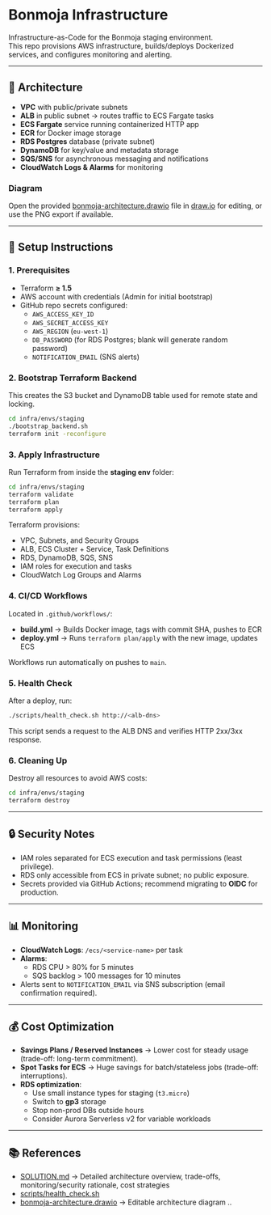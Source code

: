# Bonmoja Infrastructure

Infrastructure-as-Code for the Bonmoja staging environment.  
This repo provisions AWS infrastructure, builds/deploys Dockerized services, and configures monitoring and alerting.

---

## 📐 Architecture

- **VPC** with public/private subnets  
- **ALB** in public subnet → routes traffic to ECS Fargate tasks  
- **ECS Fargate** service running containerized HTTP app  
- **ECR** for Docker image storage  
- **RDS Postgres** database (private subnet)  
- **DynamoDB** for key/value and metadata storage  
- **SQS/SNS** for asynchronous messaging and notifications  
- **CloudWatch Logs & Alarms** for monitoring  

### Diagram

Open the provided [bonmoja-architecture.drawio](bonmoja-architecture.drawio) file in [draw.io](https://app.diagrams.net/) for editing, or use the PNG export if available.

---

## 🚀 Setup Instructions

### 1. Prerequisites
- Terraform **≥ 1.5**
- AWS account with credentials (Admin for initial bootstrap)
- GitHub repo secrets configured:
  - `AWS_ACCESS_KEY_ID`
  - `AWS_SECRET_ACCESS_KEY`
  - `AWS_REGION` (`eu-west-1`)
  - `DB_PASSWORD` (for RDS Postgres; blank will generate random password)
  - `NOTIFICATION_EMAIL` (SNS alerts)

### 2. Bootstrap Terraform Backend
This creates the S3 bucket and DynamoDB table used for remote state and locking.

```bash
cd infra/envs/staging
./bootstrap_backend.sh
terraform init -reconfigure
```

### 3. Apply Infrastructure
Run Terraform from inside the **staging env** folder:

```bash
cd infra/envs/staging
terraform validate
terraform plan
terraform apply
```

Terraform provisions:
- VPC, Subnets, and Security Groups
- ALB, ECS Cluster + Service, Task Definitions
- RDS, DynamoDB, SQS, SNS
- IAM roles for execution and tasks
- CloudWatch Log Groups and Alarms

### 4. CI/CD Workflows
Located in `.github/workflows/`:
- **build.yml** → Builds Docker image, tags with commit SHA, pushes to ECR
- **deploy.yml** → Runs `terraform plan/apply` with the new image, updates ECS

Workflows run automatically on pushes to `main`.

### 5. Health Check
After a deploy, run:

```bash
./scripts/health_check.sh http://<alb-dns>
```

This script sends a request to the ALB DNS and verifies HTTP 2xx/3xx response.

### 6. Cleaning Up
Destroy all resources to avoid AWS costs:

```bash
cd infra/envs/staging
terraform destroy
```

---

## 🔒 Security Notes
- IAM roles separated for ECS execution and task permissions (least privilege).
- RDS only accessible from ECS in private subnet; no public exposure.
- Secrets provided via GitHub Actions; recommend migrating to **OIDC** for production.

---

## 📊 Monitoring
- **CloudWatch Logs**: `/ecs/<service-name>` per task
- **Alarms**:
  - RDS CPU > 80% for 5 minutes
  - SQS backlog > 100 messages for 10 minutes
- Alerts sent to `NOTIFICATION_EMAIL` via SNS subscription (email confirmation required).

---

## 💰 Cost Optimization
- **Savings Plans / Reserved Instances** → Lower cost for steady usage (trade-off: long-term commitment).
- **Spot Tasks for ECS** → Huge savings for batch/stateless jobs (trade-off: interruptions).
- **RDS optimization**:
  - Use small instance types for staging (`t3.micro`)
  - Switch to **gp3** storage
  - Stop non-prod DBs outside hours
  - Consider Aurora Serverless v2 for variable workloads

---

## 📚 References
- [SOLUTION.md](SOLUTION.md) → Detailed architecture overview, trade-offs, monitoring/security rationale, cost strategies
- [scripts/health_check.sh](scripts/health_check.sh)
- [bonmoja-architecture.drawio](bonmoja-architecture.drawio) → Editable architecture diagram
..